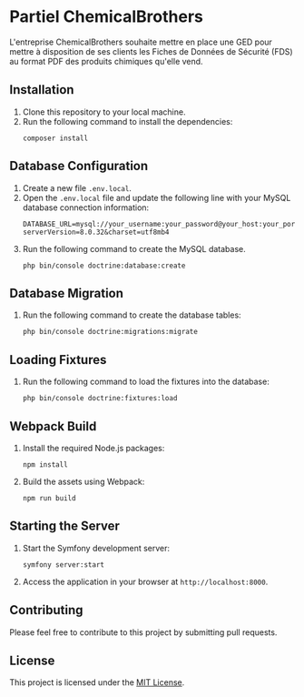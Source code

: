 # Partiel ChemicalBrothers

L'entreprise ChemicalBrothers souhaite mettre en place une GED pour mettre à disposition de ses clients les Fiches de Données de Sécurité (FDS) au format PDF des produits chimiques qu'elle vend.


## Installation

1. Clone this repository to your local machine.
2. Run the following command to install the dependencies:
    ```shell
    composer install
    ```

## Database Configuration

1. Create a new file `.env.local`.
2. Open the `.env.local` file and update the following line with your MySQL database connection information:
    ```
    DATABASE_URL=mysql://your_username:your_password@your_host:your_port/your_database_name?serverVersion=8.0.32&charset=utf8mb4
    ```
3. Run the following command to create the MySQL database.
    ```shel
    php bin/console doctrine:database:create
    ``````

## Database Migration

1. Run the following command to create the database tables:
    ```shell
    php bin/console doctrine:migrations:migrate
    ```

## Loading Fixtures

1. Run the following command to load the fixtures into the database:
    ```shell
    php bin/console doctrine:fixtures:load
    ```

## Webpack Build

1. Install the required Node.js packages:
    ```shell
    npm install
    ```

2. Build the assets using Webpack:
    ```shell
    npm run build
    ```

## Starting the Server

1. Start the Symfony development server:
    ```shell
    symfony server:start
    ```

2. Access the application in your browser at `http://localhost:8000`.


## Contributing

Please feel free to contribute to this project by submitting pull requests.

## License

This project is licensed under the [MIT License](LICENSE).
